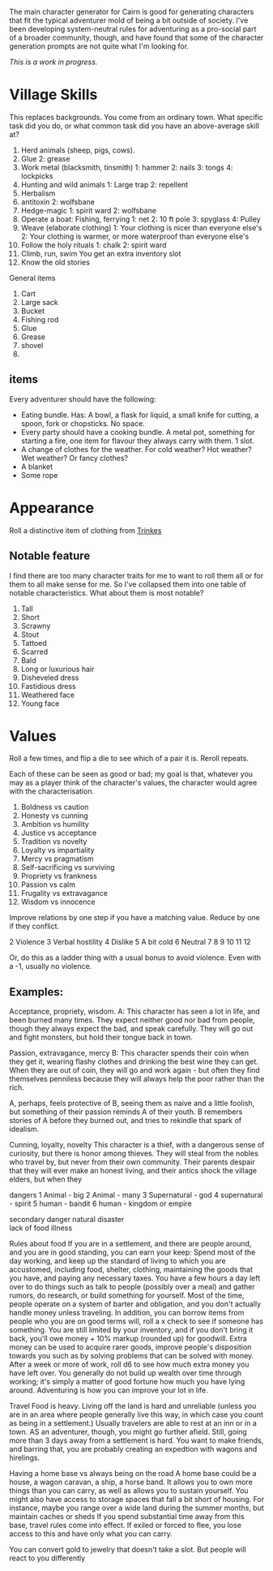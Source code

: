 The main character generator for Cairn is good for generating characters that fit the typical adventurer mold of being a bit outside of society. I've been developing system-neutral rules for adventuring as a pro-social part of a broader community, though, and have found that some of the character generation prompts are not quite what I'm looking for.

*This is a work in progress.*

# Village Skills
This replaces backgrounds. You come from an ordinary town. What specific task did you do, or what common task did you have an above-average skill at?
1. Herd animals (sheep, pigs, cows).
  1. Glue 2: grease
2. Work metal (blacksmith, tinsmith)
  1: hammer 2: nails 3: tongs 4: lockpicks
3. Hunting and wild animals
  1: Large trap 2: repellent
4. Herbalism
  1. antitoxin 2: wolfsbane
5. Hedge-magic
  1: spirit ward 2: wolfsbane
6. Operate a boat: Fishing, ferrying
  1: net 2: 10 ft pole 3: spyglass 4: Pulley
7. Weave (elaborate clothing)
  1: Your clothing is nicer than everyone else's
  2: Your clothing is warmer, or more waterproof than everyone else's
8. Follow the holy rituals
  1: chalk 2: spirit ward
9. Climb, run, swim
  You get an extra inventory slot
10. Know the old stories

General items
1. Cart
2. Large sack
3. Bucket
4. Fishing rod
5. Glue
6. Grease
7. shovel
8.

## items
Every adventurer should have the following:
- Eating bundle. Has: A bowl, a flask for liquid, a small knife for cutting, a spoon, fork or chopsticks. No space.
- Every party should have a cooking bundle. A metal pot, something for starting a fire, one item for flavour they always carry with them. 1 slot.
- A change of clothes for the weather. For cold weather? Hot weather? Wet weather? Or fancy clothes?
- A blanket
- Some rope




# Appearance
Roll a distinctive item of clothing from [Trinkes](trinkets.md)

## Notable feature
I find there are too many character traits for me to want to roll them all or for them to all make sense for me. So I've collapsed them into one table of notable characteristics. What about them is most notable?

1. Tall
2. Short
3. Scrawny
4. Stout
5. Tattoed
6. Scarred
7. Bald
8. Long or luxurious hair
9. Disheveled dress
10. Fastidious dress
11. Weathered face
12. Young face

# Values

Roll a few times, and flip a die to see which of a pair it is. Reroll repeats.

Each of these can be seen as good or bad; my goal is that, whatever you may as a player think of the character's values, the character would agree with the characterisation.

1. Boldness vs caution
2. Honesty vs cunning
3. Ambition vs humility
4. Justice vs acceptance
5. Tradition vs novelty
6. Loyalty vs impartiality
7. Mercy vs pragmatism
8. Self-sacrificing vs surviving
9. Propriety vs frankness
10. Passion vs calm
11. Frugality vs extravagance
12. Wisdom vs innocence

Improve relations by one step if you have a matching value.
Reduce by one if they conflict.

2 Violence
3 Verbal hostility
4 Dislike
5 A bit cold
6 Neutral
7
8
9
10
11
12

Or, do this as a ladder thing with a usual bonus to avoid violence. Even with a -1, usually no violence.




## Examples:
Acceptance, propriety, wisdom.
A: This character has seen a lot in life, and been burned many times. They expect neither good nor bad from people, though they always expect the bad, and speak carefully. They will go out and fight monsters, but hold their tongue back in town.


Passion, extravagance, mercy
B: This character spends their coin when they get it, wearing flashy clothes and drinking the best wine they can get. When they are out of coin, they will go and work again - but often they find themselves penniless because they will always help the poor rather than the rich.

A, perhaps, feels protective of B, seeing them as naive and a little foolish, but something of their passion reminds A of their youth. B remembers stories of A before they burned out, and tries to rekindle that spark of idealism.

Cunning, loyalty, novelty
This character is a thief, with a dangerous sense of curiosity, but there is honor among thieves. They will steal from the nobles who travel by, but never from their own community. Their parents despair that they will ever make an honest living, and their antics shock the village elders, but when they


dangers
1 Animal - big
2 Animal - many
3 Supernatural - god
4 supernatural - spirit
5 human - bandit
6 human - kingdom or empire

secondary danger
natural disaster  
lack of food
illness


Rules about food
If you are in a settlement, and there are people around, and you are in good standing, you can earn your keep: Spend most of the day working, and keep up the standard of living to which you are accustomed, including food, shelter, clothing, maintaining the goods that you have, and paying any necessary taxes. You have a few hours a day left over to do things such as talk to people (possibly over a meal) and gather rumors, do research, or build something for yourself.
Most of the time, people operate on a system of barter and obligation, and you don't actually handle money unless traveling.
In addition, you can borrow items from people who you are on good terms will, roll a x check to see if someone has something. You are still limited by your inventory, and if you don't bring it back, you'll owe money + 10% markup (rounded up) for goodwill.
Extra money can be used to acquire rarer goods, improve people's disposition towards you such as by solving problems that can be solved with money.
After a week or more of work, roll d6 to see how much extra money you have left over. You generally do not build up wealth over time through working; it's simply a matter of good fortune how much you have lying around.
Adventuring is how you can improve your lot in life.

Travel
Food is heavy. Living off the land is hard and unreliable (unless you are in an area where people generally live this way, in which case you count as being in a settlement.)
Usually travelers are able to rest at an inn or in a town. AS an adventurer, though, you might go further afield. Still, going more than 3 days away from a settlement is hard. You want to make friends, and barring that, you are probably creating an expedtion with wagons and hirelings.

Having a home base vs always being on the road
A home base could be a house, a wagon caravan, a ship, a horse band. It allows you to own more things than you can carry, as well as allows you to sustain yourself.
You might also have access to storage spaces that fall a bit short of housing. For instance, maybe you range over a wide land during the summer months, but maintain caches or sheds
If you spend substantial time away from this base, travel rules come into effect.
If exiled or forced to flee, you lose access to this and have only what you can carry.

You can convert gold to jewelry that doesn't take a slot. But people will react to you differently
